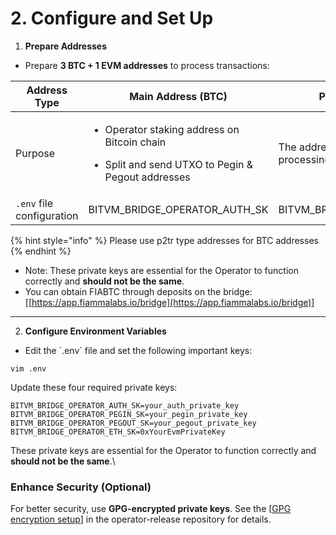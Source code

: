# 2. Configure and Set Up

1. **Prepare Addresses**

* Prepare **3 BTC + 1 EVM addresses** to process transactions:

| Address Type              | Main Address (BTC)                                                                                                                | Pegin Address (BTC)                                         | Pegout Address (BTC)                                         | Ethereum Address                           |
| ------------------------- | --------------------------------------------------------------------------------------------------------------------------------- | ----------------------------------------------------------- | ------------------------------------------------------------ | ------------------------------------------ |
| Purpose                   | <ul><li>Operator staking address on Bitcoin chain</li></ul><ul><li>Split and send UTXO to Pegin &#x26; Pegout addresses</li></ul> | The address responsible for processing deposit transactions | The address responsible for processing withdraw transactions | Operator staking address on the EVM chain. |
| `.env` file configuration | BITVM\_BRIDGE\_OPERATOR\_AUTH\_SK                                                                                                 | BITVM\_BRIDGE\_OPERATOR\_PEGIN\_SK                          | BITVM\_BRIDGE\_OPERATOR\_PEGOUT\_SK                          | BITVM\_BRIDGE\_OPERATOR\_ETH\_SK           |

{% hint style="info" %}
Please use p2tr type addresses for BTC addresses
{% endhint %}

* Note: These private keys are essential for the Operator to function correctly and **should not be the same**.
* You can obtain FIABTC through deposits on the bridge: \[[https://app.fiammalabs.io/bridge](https://app.fiammalabs.io/bridge)]

***

2. **Configure Environment Variables**

* Edit the \`.env\` file and set the following important keys:

```
vim .env
```

Update these four required private keys:

```
BITVM_BRIDGE_OPERATOR_AUTH_SK=your_auth_private_key
BITVM_BRIDGE_OPERATOR_PEGIN_SK=your_pegin_private_key
BITVM_BRIDGE_OPERATOR_PEGOUT_SK=your_pegout_private_key
BITVM_BRIDGE_OPERATOR_ETH_SK=0xYourEvmPrivateKey
```

These private keys are essential for the Operator to function correctly and **should not be the same**.\


### Enhance Security (Optional)

For better security, use **GPG-encrypted private keys**. See the \[[GPG encryption setup](https://github.com/fiamma-chain/operator-release/tree/main/operator_for_linux#start-with-gpg-encrypted-private-keys-via-gpg-agent-cache)] in the operator-release repository for details.
